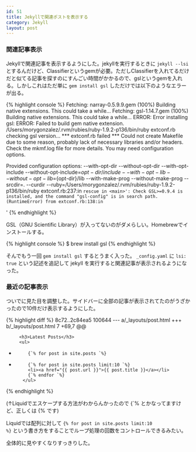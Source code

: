 ```yaml
---
id: 51
title: Jekyllで関連ポストを表示する
category: Jekyll
layout: post
---
```


### 関連記事表示

Jekyllで関連記事を表示するようにした。jekyllを実行するときに `jekyll --lsi` とするんだけど、Classifierというgemが必要。ただしClassifierを入れてるだけだと似てる記事を探すのにすんごい時間がかかるので、gslというgemを入れる。しかしこれはただ単に `gem install gsl` しただけでは以下のようなエラーが出る。

{% highlight console %}
Fetching: narray-0.5.9.9.gem (100%)
Building native extensions.  This could take a while...
Fetching: gsl-1.14.7.gem (100%)
Building native extensions.  This could take a while...
ERROR:  Error installing gsl:
        ERROR: Failed to build gem native extension.
        /Users/morygonzalez/.rvm/rubies/ruby-1.9.2-p136/bin/ruby extconf.rb
checking gsl version... *** extconf.rb failed ***
Could not create Makefile due to some reason, probably lack of
necessary libraries and/or headers.  Check the mkmf.log file for more
details.  You may need configuration options.

Provided configuration options:
        --with-opt-dir
        --without-opt-dir
        --with-opt-include
        --without-opt-include=${opt-dir}/include
        --with-opt-lib
        --without-opt-lib=${opt-dir}/lib
        --with-make-prog
        --without-make-prog
        --srcdir=.
        --curdir
        --ruby=/Users/morygonzalez/.rvm/rubies/ruby-1.9.2-p136/bin/ruby
extconf.rb:237:in `rescue in <main>': Check GSL>=0.9.4 is installed, and the command "gsl-config" is in search path. (RuntimeError)
        from extconf.rb:138:in `<main>'
{% endhighlight %}

GSL（GNU Scientific Library）が入ってないのがダメらしい。Homebrewでインストールする。

{% highlight console %}
$ brew install gsl
{% endhighlight %}

そんでもう一回 `gem install gsl` するとうまく入った。 `_config.yaml` に `lsi: true` という記述を追記して jekyll を実行すると関連記事が表示されるようになった。

### 最近の記事表示

ついでに見た目を調整した。サイドバーに全部の記事が表示されてたのがうざかったので10件だけ表示するようにした。

{% highlight diff %}
8c72..2c84ea5 100644
--- a/_layouts/post.html
+++ b/_layouts/post.html
7 +69,7 @@
 
         <h3>Latest Posts</h3>
         <ul>
-          {`% for post in site.posts `%}
+          {`% for post in site.posts limit:10 `%}
           <li><a href="{{ post.url }}">{{ post.title }}</a></li>
           {`% endfor `%}
         </ul>
{% endhighlight %}

(↑Liquidでエスケープする方法がわからんかったので {\`&#37; とかなってますけど、正しくは {&#37; です)

Liquidでは配列に対して <code>{&#37; for post in site.posts limit:10 &#37;}</code> という書き方をすることでループ処理の回数をコントロールできるみたい。

全体的に見やすくなりすっきりした。

